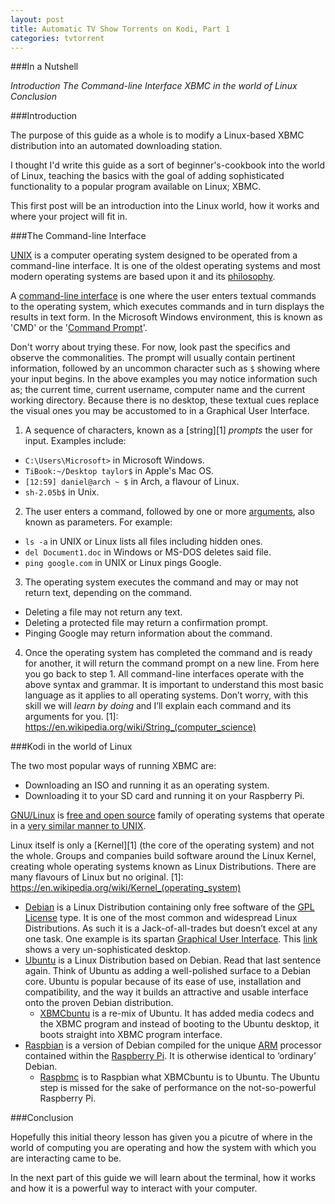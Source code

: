 ```yaml
---
layout: post
title: Automatic TV Show Torrents on Kodi, Part 1
categories: tvtorrent
---
```


###In a Nutshell

_Introduction_
_The Command-line Interface_
_XBMC in the world of Linux_
_Conclusion_

###Introduction

The purpose of this guide as a whole is to modify a Linux-based XBMC distribution into an automated downloading station.

I thought I'd write this guide as a sort of beginner's-cookbook into the world of Linux, teaching the basics with the goal of adding sophisticated functionality to a popular program available on Linux; XBMC.

This first post will be an introduction into the Linux world, how it works and where your project will fit in.

###The Command-line Interface

[UNIX](http://en.wikipedia.org/wiki/Unix) is a computer operating system designed to be operated from a command-line interface. It is one of the oldest operating systems and most modern operating systems are based upon it and its [philosophy](http://en.wikipedia.org/wiki/Unix_philosophy).

A [command-line interface](http://en.wikipedia.org/wiki/Command-line_interface) is one where the user enters textual commands to the operating system, which executes commands and in turn displays the results in text form. In the Microsoft Windows environment, this is known as 'CMD' or the '[Command Prompt](http://en.wikipedia.org/wiki/Command_Prompt)'.

Don't worry about trying these. For now, look past the specifics and observe the commonalities. The prompt will usually contain pertinent information, followed by an uncommon character such as `$` showing where your input begins. In the above examples you may notice information such as; the current time, current username, computer name and the current working directory. Because there is no desktop, these textual cues replace the visual ones you may be accustomed to in a Graphical User Interface.

1. A sequence of characters, known as a [string][1] _prompts_ the user for input. Examples include:
  - `C:\Users\Microsoft>` in Microsoft Windows.
  - `TiBook:~/Desktop taylor$` in Apple's Mac OS.
  - `[12:59] daniel@arch ~ $` in Arch, a flavour of Linux.
  - `sh-2.05b$` in Unix.
2. The user enters a command, followed by one or more [arguments](http://en.wikipedia.org/wiki/Command-line_interface#Arguments), also known as parameters. For example:
  - `ls -a` in UNIX or Linux lists all files including hidden ones.
  - `del Document1.doc` in Windows or MS-DOS deletes said file.
  - `ping google.com` in UNIX or Linux pings Google.
3. The operating system executes the command and may or may not return text, depending on the command.
  - Deleting a file may not return any text.
  - Deleting a protected file may return a confirmation prompt.
  - Pinging Google may return information about the command.
4. Once the operating system has completed the command and is ready for another, it will return the command prompt on a new line. From here you go back to step 1. All command-line interfaces operate with the above syntax and grammar. It is important to understand this most basic language as it applies to all operating systems. Don’t worry, with this skill we will _learn by doing_ and I’ll explain each command and its arguments for you.
  [1]: https://en.wikipedia.org/wiki/String_(computer_science)

###Kodi in the world of Linux

The two most popular ways of running XBMC are:
- Downloading an ISO and running it as an operating system.
- Downloading it to your SD card and running it on your Raspberry Pi.

[GNU/Linux](http://en.wikipedia.org/wiki/Linux) is [free and open source](http://en.wikipedia.org/wiki/Free_and_open_source_software) family of operating systems that operate in a [very similar manner to UNIX](http://en.wikipedia.org/wiki/Unix-like).

Linux itself is only a [Kernel][1] (the core of the operating system) and not the whole. Groups and companies build software around the Linux Kernel, creating whole operating systems known as Linux Distributions. There are many flavours of Linux but no original.
  [1]: https://en.wikipedia.org/wiki/Kernel_(operating_system)
- [Debian](http://en.wikipedia.org/wiki/Debian) is a Linux Distribution containing only free software of the [GPL License](http://en.wikipedia.org/wiki/GNU_General_Public_License) type. It is one of the most common and widespread Linux Distributions. As such it is a Jack-of-all-trades but doesn’t excel at any one task. One example is its spartan [Graphical User Interface](http://en.wikipedia.org/wiki/Graphical_user_interface). This [link](http://upload.wikimedia.org/wikipedia/commons/0/0c/Debian_6.0.2.1.png) shows a very un-sophisticated desktop.
- [Ubuntu](http://bit.ly/1iNj9hf) is a Linux Distribution based on Debian. Read that last sentence again. Think of Ubuntu as adding a well-polished surface to a Debian core. Ubuntu is popular because of its ease of use, installation and compatibility, and the way it builds an attractive and usable interface onto the proven Debian distribution.
  - [XBMCbuntu](http://wiki.xbmc.org/index.php?title=XBMCbuntu/FAQ) is a re-mix of Ubuntu. It has added media codecs and the XBMC program and instead of booting to the Ubuntu desktop, it boots straight into XBMC program interface.
- [Raspbian](http://www.raspbian.org/) is a version of Debian compiled for the unique [ARM](http://en.wikipedia.org/wiki/ARM_architecture) processor contained within the [Raspberry Pi](http://www.raspberrypi.org/about). It is otherwise identical to ‘ordinary’ Debian.
  - [Raspbmc](http://www.raspbmc.com/about/) is to Raspbian what XBMCbuntu is to Ubuntu. The Ubuntu step is missed for the sake of performance on the not-so-powerful Raspberry Pi.

###Conclusion

Hopefully this initial theory lesson has given you a picutre of where in the world of computing you are operating and how the system with which you are interacting came to be.

In the next part of this guide we will learn about the terminal, how it works and how it is a powerful way to interact with your computer.
